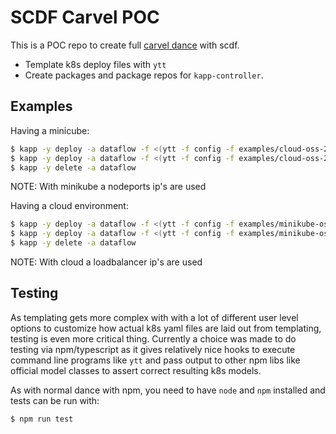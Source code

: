 # SCDF Carvel POC

This is a POC repo to create full [carvel dance](https://carvel.dev) with scdf.
- Template k8s deploy files with `ytt`
- Create packages and package repos for `kapp-controller`.

## Examples

Having a minicube:
```bash
$ kapp -y deploy -a dataflow -f <(ytt -f config -f examples/cloud-oss-281-kafka-postgres-values.yml)
$ kapp -y deploy -a dataflow -f <(ytt -f config -f examples/cloud-oss-281-rabbit-mysql-values.yml)
$ kapp -y delete -a dataflow
```

NOTE: With minikube a nodeports ip's are used

Having a cloud environment:
```bash
$ kapp -y deploy -a dataflow -f <(ytt -f config -f examples/minikube-oss-281-kafka-postgres-values.yml)
$ kapp -y deploy -a dataflow -f <(ytt -f config -f examples/minikube-oss-281-rabbit-mysql-values.yml)
$ kapp -y delete -a dataflow
```

NOTE: With cloud a loadbalancer ip's are used

## Testing

As templating gets more complex with with a lot of different user level options
to customize how actual k8s yaml files are laid out from templating, testing
is even more critical thing. Currently a choice was made to do testing via
npm/typescript as it gives relatively nice hooks to execute command line
programs like `ytt` and pass output to other npm libs like official model
classes to assert correct resulting k8s models.

As with normal dance with npm, you need to have `node` and `npm` installed and
tests can be run with:
```bash
$ npm run test
```
